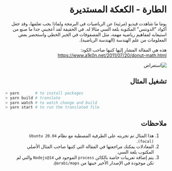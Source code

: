 <div dir=rtl>

# الطارة - الكعكة المستديرة

يوما ما شاهدت فيديو (مرئية) عن الرياضيات في البرمجة ولماذا يجب تعلمها، وقد جعل أكواد "الدونتس" المكتوبة بلغة السي مثالا له. في الحقيقة لقد أعجبني جدا ما صنع من استيعابه لمفاهيم رياضية مهمة، مثل المصفوفات في الجبر الخطي واستحضر بعض المعلومات من علم الهندسة (الهندسة الرياضية).

هذه هي المقالة المشار إليها كتبها صاحب الكود: https://www.a1k0n.net/2011/07/20/donut-math.html

![استعراض](استعراض.gif)

## تشغيل المثال

<div dir=ltr>

```bash
> yarn       # to install packages
> yarn build # translate
> yarn watch # to watch change and build
> yarn start # to run the translated file
```

</div>

## ملاحظات

1. هذا المثال تم تجربته على الطرفية المصطبة مع نظام `Ubuntu 20.04 (focal)`.
2. المعادلات يمكنك مراجعتها في المقالة التي كتبها صاحب المثال الأصلي المكتوب بلغة السي.
3. يتم إضافة تعريبات خاصة بالكائن `process` الموجود في `Nodejs@14` والتي لم تكن موجودة في الإصدار الأخير حينها من <span dir=ltr><code>@arabi/maps</code></span>.

</div>
